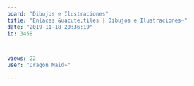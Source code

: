 ```yaml
---
board: "Dibujos e Ilustraciones"
title: "Enlaces &uacute;tiles | Dibujos e Ilustraciones~"
date: "2019-11-18 20:36:19"
id: 3458



views: 22
user: "Dragon Maid~"

---
```


